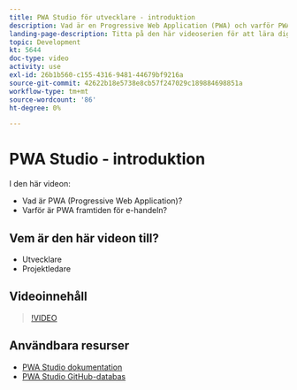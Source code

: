 ```yaml
---
title: PWA Studio för utvecklare - introduktion
description: Vad är en Progressive Web Application (PWA) och varför PWA Studio är den framtida ​.
landing-page-description: Titta på den här videoserien för att lära dig mer om Progressive Web Application (PWA) och varför PWA Studio är framtiden för [!DNL Commerce] webbplatser.
topic: Development
kt: 5644
doc-type: video
activity: use
exl-id: 26b1b560-c155-4316-9481-44679bf9216a
source-git-commit: 42622b18e5738e8cb57f247029c189884698851a
workflow-type: tm+mt
source-wordcount: '86'
ht-degree: 0%

---
```


# PWA Studio - introduktion

I den här videon:

- Vad är PWA (Progressive Web Application)?
- Varför är PWA framtiden för e-handeln?

## Vem är den här videon till?

- Utvecklare
- Projektledare

## Videoinnehåll

>[!VIDEO](https://video.tv.adobe.com/v/35715?quality=12&learn=on)

## Användbara resurser

- [PWA Studio dokumentation](https://developer.adobe.com/commerce/pwa-studio/)
- [PWA Studio GitHub-databas](https://github.com/magento/pwa-studio)
